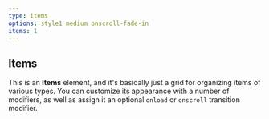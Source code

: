 ```yaml
---
type: items
options: style1 medium onscroll-fade-in
items: 1
---
```


## Items

This is an <strong>Items</strong> element, and it's basically just a grid for organizing items of various types. You can customize its appearance with a number of modifiers, as well as assign it an optional <code>onload</code> or <code>onscroll</code> transition modifier.

